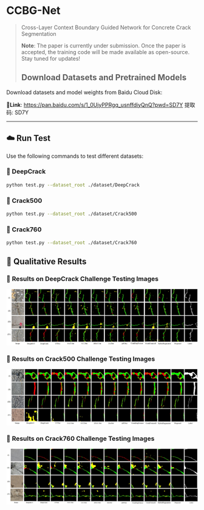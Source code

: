 # CCBG-Net

> Cross-Layer Context Boundary Guided Network for Concrete Crack Segmentation
>
> **Note**: The paper is currently under submission. Once the paper is accepted, the training code will be made available as open-source. Stay tuned for updates! 
>
> ##  Download Datasets and Pretrained Models

Download datasets and model weights from Baidu Cloud Disk:

🔗**Link**:  https://pan.baidu.com/s/1_0UjyPPRgq_usnffdiyQnQ?pwd=SD7Y 提取码: SD7Y


---

## ☁️️ Run Test

Use the following commands to test different datasets:


### 🔹 DeepCrack

```bash
python test.py --dataset_root ./dataset/DeepCrack
```

### 🔹 Crack500

```bash
python test.py --dataset_root ./dataset/Crack500
```

### 🔹 Crack760

```bash
python test.py --dataset_root ./dataset/Crack760
```

## 📸 Qualitative Results

### 🔹 **Results on DeepCrack Challenge Testing Images**
![Image 1](imgs/deepcrack.jpg)


### 🔹 **Results on Crack500 Challenge Testing Images**
![Image 2](imgs/crack500.jpg)


### 🔹 **Results on Crack760 Challenge Testing Images**
![Image 3](imgs/craack760.jpg)


